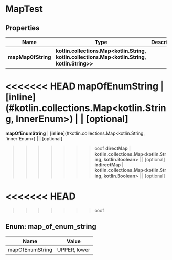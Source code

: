 
# MapTest

## Properties
Name | Type | Description | Notes
------------ | ------------- | ------------- | -------------
**mapMapOfString** | **kotlin.collections.Map&lt;kotlin.String, kotlin.collections.Map&lt;kotlin.String, kotlin.String&gt;&gt;** |  |  [optional]
<<<<<<< HEAD
**mapOfEnumString** | [**inline**](#kotlin.collections.Map&lt;kotlin.String, InnerEnum&gt;) |  |  [optional]
=======
**mapOfEnumString** | [**inline**](#kotlin.collections.Map&lt;kotlin.String, &#x60;inner&#x60;Enum&gt;) |  |  [optional]
>>>>>>> ooof
**directMap** | **kotlin.collections.Map&lt;kotlin.String, kotlin.Boolean&gt;** |  |  [optional]
**indirectMap** | **kotlin.collections.Map&lt;kotlin.String, kotlin.Boolean&gt;** |  |  [optional]


<<<<<<< HEAD
<a name="kotlin.collections.Map<kotlin.String, InnerEnum>"></a>
=======
<a name="kotlin.collections.Map<kotlin.String, `inner`Enum>"></a>
>>>>>>> ooof
## Enum: map_of_enum_string
Name | Value
---- | -----
mapOfEnumString | UPPER, lower




